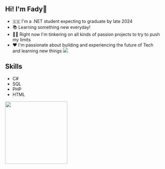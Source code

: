 ## Hi! I'm Fady👋

- 🇸🇪  I'm a .NET student expecting to graduate by late 2024
- 📚 Learning something new everyday!
- 👩‍🏫 Right now I'm tinkering on all kinds of passion projects to try to push my limits
- ❤️ I'm passionate about building and experiencing the future of Tech and learning new things
  <img src="![](https://komarev.com/ghpvc/?username=Manhattaa"/>

## Skills
* C#
* SQL
* PHP
* HTML
<img src="https://bear-images.sfo2.cdn.digitaloceanspaces.com/jacquelineshadforth-1696781773-0.gif" width="200" />
